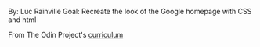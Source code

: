 By: Luc Rainville
Goal: Recreate the look of the Google homepage with CSS and html

From The Odin Project's [curriculum](http://www.theodinproject.com/courses/web-development-101/lessons/html-css)